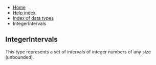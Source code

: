 <ul class="breadcrumb">
    <li><a href="">Home</a></li>
    <li><a href="help">Help index</a></li>
    <li><a href="types/">Index of data types</a></li>
    <li>IntegerIntervals</li>
</ul>

## IntegerIntervals

This type represents a set of intervals of integer numbers of any size (unbounded).
